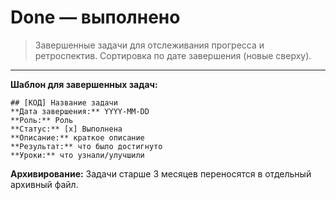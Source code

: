 # Done — выполнено

> Завершенные задачи для отслеживания прогресса и ретроспектив. Сортировка по дате завершения (новые сверху).


---

**Шаблон для завершенных задач:**
```
## [КОД] Название задачи
**Дата завершения:** YYYY-MM-DD
**Роль:** Роль
**Статус:** [x] Выполнена
**Описание:** краткое описание
**Результат:** что было достигнуто
**Уроки:** что узнали/улучшили
```

**Архивирование:** Задачи старше 3 месяцев переносятся в отдельный архивный файл. 